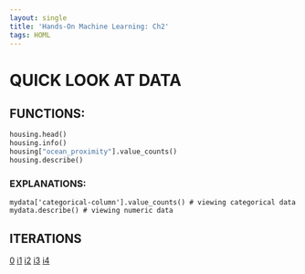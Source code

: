 ```yaml
---
layout: single
title: 'Hands-On Machine Learning: Ch2'
tags: HOML 
---
```


# QUICK LOOK AT DATA

## FUNCTIONS:

```python
housing.head()
housing.info()
housing["ocean_proximity"].value_counts()
housing.describe()
```

### EXPLANATIONS: 

```
mydata['categorical-column'].value_counts() # viewing categorical data
mydata.describe() # viewing numeric data
```

## ITERATIONS

[0](https://danielcaraway.github.io/html/HOML_CH2.html)
[i1](https://danielcaraway.github.io/html/HOML_CH2_i1.html)
[i2](https://danielcaraway.github.io/html/HOML_CH2_i2.html)
[i3](https://danielcaraway.github.io/html/HOML_CH2_i3.html)
[i4](https://danielcaraway.github.io/html/HOML_CH2_i4.html)